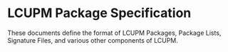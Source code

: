 # LCUPM Package Specification

These documents define the format of LCUPM Packages, Package Lists, Signature Files, and various other components of LCUPM. 

